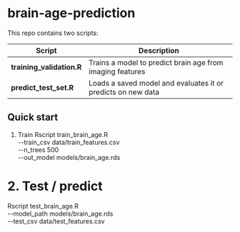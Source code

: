 # brain-age-prediction

This repo contains two scripts:

| Script | Description |
|--------|-------------|
| **training_validation.R** | Trains a model to predict brain age from imaging features |
| **predict_test_set.R**  | Loads a saved model and evaluates it or predicts on new data |

## Quick start

1. Train
Rscript train_brain_age.R \
        --train_csv data/train_features.csv \
        --n_trees 500 \
        --out_model models/brain_age.rds

# 2. Test / predict
Rscript test_brain_age.R \
        --model_path models/brain_age.rds \
        --test_csv data/test_features.csv
